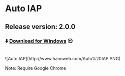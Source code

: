 # Auto IAP

## Release version: 2.0.0

### :arrow_down: [Download for Windows](http://tpcsoft.vn/web/Auto%20IAP.msi) :heart_eyes:
<br/>
![Auto IAP](http://www.hanoweb.com/Auto%20IAP.PNG)

Note: Require Google Chrome